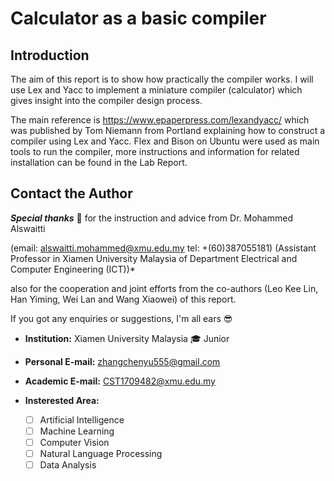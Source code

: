 # Calculator as a basic compiler

## Introduction

The aim of this report is to show how practically the compiler works. I will use Lex and Yacc to implement a miniature compiler (calculator) which gives insight into the compiler design process. 

The main reference is https://www.epaperpress.com/lexandyacc/ which was published by Tom Niemann from Portland explaining how to construct a compiler using Lex and Yacc. Flex and Bison on Ubuntu were used as main tools to run the compiler, more instructions and information for related installation can be found in the Lab Report.

## Contact the Author  

***Special thanks*** :pray: 
for the instruction and advice from Dr. Mohammed Alswaitti

(email: alswaitti.mohammed@xmu.edu.my tel: +(60)387055181) 
(Assistant Professor in Xiamen University Malaysia of Department Electrical and Computer Engineering (ICT))*  

also for the cooperation and joint efforts from the co-authors (Leo Kee Lin, Han Yiming, Wei Lan and Wang Xiaowei) of this report.

If you got any enquiries or suggestions, I'm all ears :sunglasses:  

- **Institution:**  Xiamen University Malaysia  :mortar_board: Junior  
- **Personal E-mail:** zhangchenyu555@gmail.com   
- **Academic E-mail:** CST1709482@xmu.edu.my  
- **Insterested Area:**

  - [ ] Artificial Intelligence  
  - [ ] Machine Learning  
  - [ ] Computer Vision  
  - [ ] Natural Language Processing  
  - [ ] Data Analysis
